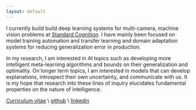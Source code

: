 ```yaml
---
layout: default
---
```


I currently build build deep learning systems for multi-camera, machine vision problems at [Standard Cognition](https://standard.ai/). I have mainly been focused on model training automation and transfer learning and domain adaptation systems for reducing generalization error in production. 

In my research, I am interested in AI topics such as developing more intelligent meta-learning algorithms and bounds on their generalization and optimality. On longer term topics, I am interested in models that can develop explanations, introspect their own uncertainty, and communicate with us. It is my hope that research into these lines of inquiry elucidates fundamental properties on the nature of intelligence.


[Curriculum vitae](./assets/Sean_Hendryx_CV.pdf) \\ [github](https://github.com/SMHendryx) \\ [linkedin](https://www.linkedin.com/in/sean-hendryx-43894056/)
